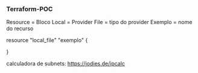 ### Terraform-POC

Resource = Bloco
Local = Provider
File = tipo do provider 
Exemplo = nome do recurso


resource "local_file" "exemplo" {
    
}

calculadora de subnets:
https://jodies.de/ipcalc